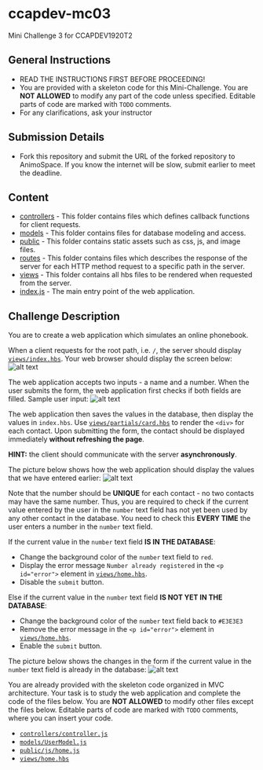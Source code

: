 # ccapdev-mc03
Mini Challenge 3 for CCAPDEV1920T2

## General Instructions
- READ THE INSTRUCTIONS FIRST BEFORE PROCEEDING!
- You are provided with a skeleton code for this Mini-Challenge. You are **NOT ALLOWED** to modify any part of the code unless specified. Editable parts of code are marked with `TODO` comments.
- For any clarifications, ask your instructor

## Submission Details
- Fork this repository and submit the URL of the forked repository to AnimoSpace. If you know the internet will be slow, submit earlier to meet the deadline.

## Content
- [controllers](https://github.com/arvention/ccapdev-mc03/tree/master/controllers) - This folder contains files which defines callback functions for client requests.
- [models](https://github.com/arvention/ccapdev-mc03/tree/master/models) - This folder contains files for database modeling and access.
- [public](https://github.com/arvention/ccapdev-mc03/tree/master/public) - This folder contains static assets such as css, js, and image files.
- [routes](https://github.com/arvention/ccapdev-mc03/tree/master/routes) - This folder contains files which describes the response of the server for each HTTP method request to a specific path in the server.
- [views](https://github.com/arvention/ccapdev-mc03/tree/master/views) - This folder contains all hbs files to be rendered when requested from the server.
- [index.js](https://github.com/arvention/ccapdev-mc03/blob/master/index.js) - The main entry point of the web application.

## Challenge Description
You are to create a web application which simulates an online phonebook.

When a client requests for the root path, i.e. `/`, the server should display [`views/index.hbs`](https://github.com/arvention/ccapdev-mc03/blob/master/views/index.hbs). Your web browser should display the screen below:
![alt text](https://github.com/arvention/ccapdev-mc03/blob/master/home.png "Index Page")

The web application accepts two inputs - a name and a number. When the user submits the form, the web application first checks if both fields are filled. Sample user input:
![alt text](https://github.com/arvention/ccapdev-mc03/blob/master/filled-form.png "Filled Form")

The web application then saves the values in the database, then display the values in `index.hbs`. Use [`views/partials/card.hbs`](https://github.com/arvention/ccapdev-mc03/blob/master/views/partials/card.hbs) to render the `<div>` for each contact. Upon submitting the form, the contact should be displayed immediately **without refreshing the page**.

**HINT:** the client should communicate with the server **asynchronously**.

The picture below shows how the web application should display the values that we have entered earlier:
![alt text](https://github.com/arvention/ccapdev-mc03/blob/master/displayed-contact.png "Displayed Contact")

Note that the number should be **UNIQUE** for each contact - no two contacts may have the same number. Thus, you are required to check if the current value entered by the user in the `number` text field has not yet been used by any other contact in the database. You need to check this **EVERY TIME** the user enters a number in the `number` text field.

If the current value in the `number` text field **IS IN THE DATABASE**:
- Change the background color of the `number` text field to `red`.
- Display the error message `Number already registered` in the `<p id="error">` element in [`views/home.hbs`](https://github.com/arvention/ccapdev-mc03/blob/master/views/home.hbs).
- Disable the `submit` button.

Else if the current value in the `number` text field **IS NOT YET IN THE DATABASE**:
- Change the background color of the `number` text field back to `#E3E3E3`
- Remove the error message in the `<p id="error">` element in [`views/home.hbs`](https://github.com/arvention/ccapdev-mc03/blob/master/views/home.hbs).
- Enable the `submit` button.

The picture below shows the changes in the form if the current value in the `number` text field is already in the database:
![alt text](https://github.com/arvention/ccapdev-mc03/blob/master/error.png "Error")

You are already provided with the skeleton code organized in MVC architecture. Your task is to study the web application and complete the code of the files below. You are **NOT ALLOWED** to modify other files except the files below. Editable parts of code are marked with `TODO` comments, where you can insert your code.
- [`controllers/controller.js`](https://github.com/arvention/ccapdev-mc03/blob/master/controllers/controller.js)
- [`models/UserModel.js`](https://github.com/arvention/ccapdev-mc03/blob/master/models/UserModel.js)
- [`public/js/home.js`](https://github.com/arvention/ccapdev-mc03/blob/master/public/js/home.js)
- [`views/home.hbs`](https://github.com/arvention/ccapdev-mc03/blob/master/views/home.hbs)
